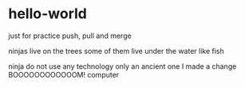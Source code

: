 # hello-world
just for practice push, pull and merge

ninjas live on the trees
some of them live under the water like fish

ninja do not use any technology only an ancient one
I made a change BOOOOOOOOOOOOM! computer